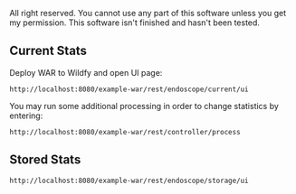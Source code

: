 All right reserved.
You cannot use any part of this software unless you get my permission.
This software isn't finished and hasn't been tested.


Current Stats
-------------
Deploy WAR to Wildfy and open UI page:

	http://localhost:8080/example-war/rest/endoscope/current/ui

You may run some additional processing in order to change statistics by entering:
     
    http://localhost:8080/example-war/rest/controller/process


Stored Stats
------------

    http://localhost:8080/example-war/rest/endoscope/storage/ui

